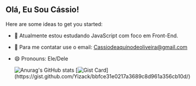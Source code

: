 ## Olá, Eu Sou Cássio!

Here are some ideas to get you started:

- 🔭 Atualmente estou estudando JavaScript com foco em Front-End.
- 💬 Para me contatar use o email: Cassiodeaquinodeoliveira@gmail.com
- 😄 Pronouns: Ele/Dele
 
  ![Anurag's GitHub stats](https://github-readme-stats.vercel.app/api?username=Cassio-Aquino&show_icons=true&theme=nightowl)
  [![Gist Card](https://github-readme-stats.vercel.app/[Cassio-Aquino](https://github.com/Cassio-Aquino))](https://gist.github.com/Yizack/bbfce31e0217a3689c8d961a356cb10d/)
<div>
  <a href="https://github.com/Cassio-Aquino">

</div>
